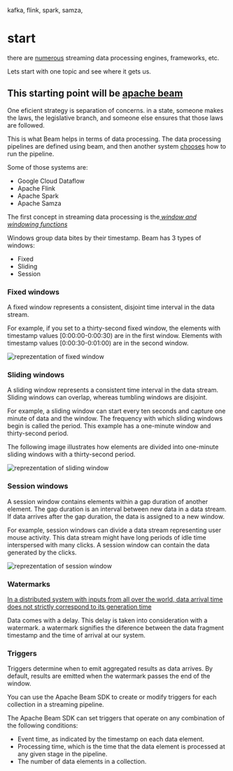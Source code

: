 kafka, flink, spark, samza, 

# start

there are [numerous](https://en.wikipedia.org/wiki/Stream_processing#Stream_programming_libraries_and_languages) streaming data processing engines, frameworks, etc.

Lets start with one topic and see where it gets us.

## This starting point will be [apache beam](https://beam.apache.org/)
One eficient strategy is separation of concerns. in a state, someone 
makes the laws, the legislative branch, and someone else ensures 
that those laws are followed. 

This is what Beam helps in terms of data processing. The data 
processing pipelines are defined using beam, and then another system 
[chooses](https://medium.com/swlh/dataflow-and-apache-beam-the-result-of-a-learning-process-since-mapreduce-c591b2ab180e) 
how to run the pipeline. 

Some of those systems are:
 - Google Cloud Dataflow
 - Apache Flink
 - Apache Spark
 - Apache Samza

 
 The first concept in streaming data processing is the[ _window and windowing functions_ ](https://cloud.google.com/dataflow/docs/concepts/streaming-pipelines#windows)

 Windows group data bites by their timestamp.
 Beam has 3 types of windows:
 - Fixed
 - Sliding
 - Session

 ### Fixed windows

 A fixed window represents a consistent, disjoint time interval in the data stream.

For example, if you set to a thirty-second fixed window, the 
elements with timestamp values [0:00:00-0:00:30) are in the first 
window. Elements with timestamp values [0:00:30-0:01:00) are in the 
second window.

![reprezentation of fixed window](https://cloud.google.com/dataflow/images/fixed-time-windows.png)

### Sliding windows

A sliding window represents a consistent time interval in the data 
stream. Sliding windows can overlap, whereas tumbling windows are 
disjoint.

For example, a sliding window can start every ten seconds and 
capture one minute of data and the window. The frequency with which 
sliding windows begin is called the period. This example has a 
one-minute window and thirty-second period.

The following image illustrates how elements are divided into 
one-minute sliding windows with a thirty-second period.

![reprezentation of sliding window](https://cloud.google.com/dataflow/images/sliding-time-windows.png)

### Session windows

A session window contains elements within a gap duration of another 
element. The gap duration is an interval between new data in a data 
stream. If data arrives after the gap duration, the data is assigned 
to a new window.

For example, session windows can divide a data stream representing 
user mouse activity. This data stream might have long periods of 
idle time interspersed with many clicks. A session window can 
contain the data generated by the clicks.

![reprezentation of session window](https://cloud.google.com/dataflow/images/session-windows.png)

### Watermarks

[In a distributed system with inputs from all over the world, data arrival time does not strictly correspond to its generation time](https://storage.googleapis.com/pub-tools-public-publication-data/pdf/41378.pdf)

Data comes with a delay. This delay is taken into consideration with 
a watermark. a watermark signifies the diference between the data 
fragment timestamp and the time of arrival at our system.

### Triggers

Triggers determine when to emit aggregated results as data arrives. 
By default, results are emitted when the watermark passes the end of 
the window.

You can use the Apache Beam SDK to create or modify triggers for 
each collection in a streaming pipeline.

The Apache Beam SDK can set triggers that operate on any combination 
of the following conditions:

 - Event time, as indicated by the timestamp on each data element.
 - Processing time, which is the time that the data element is processed at any given stage in the pipeline.
 - The number of data elements in a collection.

